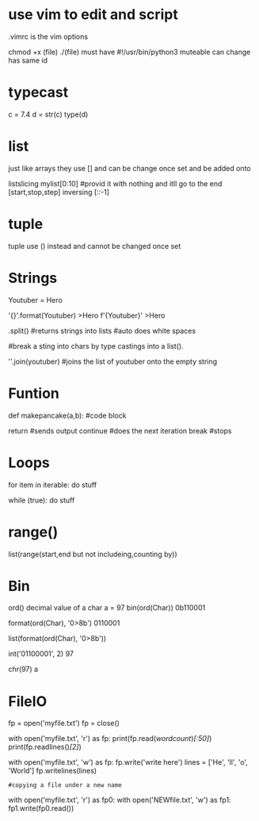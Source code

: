 # use vim to edit and script
  .vimrc is the vim options

  chmod +x (file)
  ./(file) 
  must have 
  #!/usr/bin/python3
  muteable can change has same id

# typecast 
  c = 7.4 
  d = str(c)
  type(d)
  <class str>
  
# list
  just like arrays they use [] and can be change once set and be added onto
  
  listslicing
  mylist[0:10] #provid it with nothing and itll go to the end
    [start,stop,step]     inversing [::-1]
  
# tuple
  tuple use () instead and cannot be changed once set 
  
# Strings
  Youtuber = Hero
  
  '{}'.format(Youtuber)
  \>Hero
  f'{Youtuber}'
  \>Hero
  
  .split() #returns strings into lists #auto does white spaces
  
  #break a sting into chars by type castings into a list().
 
  ''.join(youtuber) #joins the list of youtuber onto the empty string 
  
# Funtion
  def makepancake(a,b):
    #code block
  
  return #sends output
  continue #does the next iteration
  break #stops
  
# Loops
  for item in iterable:
    do stuff
  
  while (true):
    do stuff
  
# range()
  list(range(start,end but not includeing,counting by))
  
# Bin
  ord()
  decimal value of a char
  a = 97
 bin(ord(Char))
  0b110001
  
  format(ord(Char), '0>8b')
  0110001
  
  list(format(ord(Char), '0>8b'))
  
  int('01100001', 2)
  97
  
  chr(97) 
  a
  
# FileIO
  fp = open('myfile.txt')
  fp = close()
  
  with open('myfile.txt', 'r') as fp:
    print(fp.read(*wordcount*)*[:50]*)
    print(fp.readlines()*[2]*)
  
  
  with open('myfile.txt', 'w') as fp:
    fp.write('write here')
    lines = ['He', 'll', 'o', 'World']
    fp.writelines(lines)
   
    #copying a file under a new name
  
  with open('myfile.txt', 'r') as fp0:
    with open('NEWfile.txt', 'w') as fp1:
      fp1.write(fp0.read())  
  
